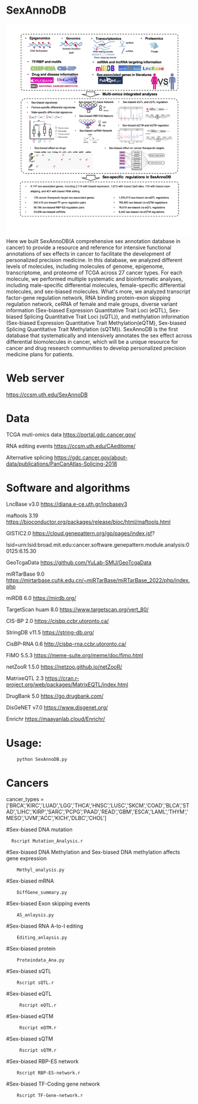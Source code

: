 # SexAnnoDB
![Image text](https://github.com/MengyuanYang1/SexAnnoDB/blob/main/figures/Figures1.png)
Here we built SexAnnoDB(A comprehensive sex annotation database in cancer) to provide a resource and reference for intensive functional annotations of sex effects in cancer to facilitate the development of personalized precision medicine. In this database, we analyzed different levels of molecules, including molecules of genome, epigenome, transcriptome, and proteome of TCGA across 27 cancer types. For each molecule, we performed multiple systematic and bioinformatic analyses, including male-specific differential molecules, female-specific differential molecules, and sex-biased molecules. What's more, we analyzed transcript factor-gene regulation network, RNA binding protein-exon skipping regulation network, ceRNA of female and male groups, diverse variant information (Sex-biased Expression Quantitative Trait Loci (eQTL), Sex-biased Splicing Quantitative Trait Loci (sQTL)), and methylation information (Sex-biased Expression Quantitative Trait Methylation(eQTM), Sex-biased Splicing Quantitative Trait Methylation (sQTM)). SexAnnoDB is the first database that systematically and intensively annotates the sex effect across differential biomolecules in cancer, which will be a unique resource for cancer and drug research communities to develop personalized precision medicine plans for patients.

# Web server

https://ccsm.uth.edu/SexAnnoDB

# Data 

TCGA muti-omics data	https://portal.gdc.cancer.gov/

RNA editing events	https://ccsm.uth.edu/CAeditome/

Alternative splicing	https://gdc.cancer.gov/about-data/publications/PanCanAtlas-Splicing-2018

# Software and algorithms

LncBase v3.0	https://diana.e-ce.uth.gr/lncbasev3

maftools 3.19	https://bioconductor.org/packages/release/bioc/html/maftools.html

GISTIC2.0	https://cloud.genepattern.org/gp/pages/index.jsf?

lsid=urn:lsid:broad.mit.edu:cancer.software.genepattern.module.analysis:00125:6.15.30

GeoTcgaData	https://github.com/YuLab-SMU/GeoTcgaData

miRTarBase 9.0	https://mirtarbase.cuhk.edu.cn/~miRTarBase/miRTarBase_2022/php/index.php

miRDB 6.0	https://mirdb.org/

TargetScan huam 8.0	https://www.targetscan.org/vert_80/

CIS-BP 2.0	https://cisbp.ccbr.utoronto.ca/

StringDB v11.5	https://string-db.org/

CisBP-RNA 0.6	http://cisbp-rna.ccbr.utoronto.ca/

FIMO 5.5.3	https://meme-suite.org/meme/doc/fimo.html

netZooR 1.5.0	https://netzoo.github.io/netZooR/

MatrixeQTL 2.3	https://cran.r-project.org/web/packages/MatrixEQTL/index.html

DrugBank 5.0	https://go.drugbank.com/

DisGeNET v7.0	https://www.disgenet.org/

Enrichr	https://maayanlab.cloud/Enrichr/



# Usage:

        python SexAnnoDB.py

# Cancers
cancer_types  =  ['BRCA','KIRC','LUAD','LGG','THCA','HNSC','LUSC','SKCM','COAD','BLCA','STAD','LIHC','KIRP','SARC','PCPG','PAAD','READ','GBM','ESCA','LAML','THYM','MESO','UVM','ACC','KICH','DLBC','CHOL']


#Sex-biased DNA mutation

      Rscript Mutation_Analysis.r

#Sex-biased DNA Methylation and Sex-biased DNA methylation affects gene expression

        Methyl_analysis.py 

#Sex-biased mRNA

        DiffGene_summary.py

#Sex-biased Exon skipping events
  
        AS_anlaysis.py

#Sex-biased RNA A-to-I editing

        Editing_anlaysis.py

#Sex-biased protein

        Proteindata_Ana.py

#Sex-biased sQTL

        Rscript sQTL.r

#Sex-biased eQTL

         Rscript eQTL.r

#Sex-biased eQTM

         Rscript eQTM.r

#Sex-biased sQTM

         Rscript sQTM.r
         
#Sex-biased RBP-ES network
        
        Rscript RBP-ES-network.r
        
#Sex-biased TF-Coding gene network

        Rscript TF-Gene-network.r


